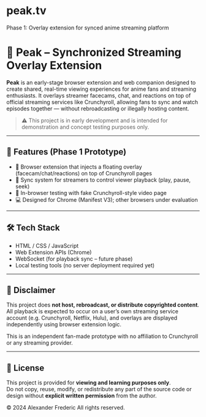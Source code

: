 # peak.tv
Phase 1: Overlay extension for synced anime streaming platform

# 🌌 Peak – Synchronized Streaming Overlay Extension

**Peak** is an early-stage browser extension and web companion designed to create shared, real-time viewing experiences for anime fans and streaming enthusiasts. It overlays streamer facecams, chat, and reactions on top of official streaming services like Crunchyroll, allowing fans to sync and watch episodes together — without rebroadcasting or illegally hosting content.

> ⚠️ This project is in early development and is intended for demonstration and concept testing purposes only.

---

## 🚀 Features (Phase 1 Prototype)

- 🧩 Browser extension that injects a floating overlay (facecam/chat/reactions) on top of Crunchyroll pages
- 🎥 Sync system for streamers to control viewer playback (play, pause, seek)
- 💬 In-browser testing with fake Crunchyroll-style video page
- 💻 Designed for Chrome (Manifest V3); other browsers under evaluation

---

## 🛠️ Tech Stack

- HTML / CSS / JavaScript
- Web Extension APIs (Chrome)
- WebSocket (for playback sync – future phase)
- Local testing tools (no server deployment required yet)

---

## 🧪 Disclaimer

This project does **not host, rebroadcast, or distribute copyrighted content**.  
All playback is expected to occur on a user’s own streaming service account (e.g. Crunchyroll, Netflix, Hulu), and overlays are displayed independently using browser extension logic.

This is an independent fan-made prototype with no affiliation to Crunchyroll or any streaming provider.

---

## 📄 License

This project is provided for **viewing and learning purposes only**.  
Do not copy, reuse, modify, or redistribute any part of the source code or design without **explicit written permission** from the author.

© 2024 Alexander Frederic
All rights reserved.


